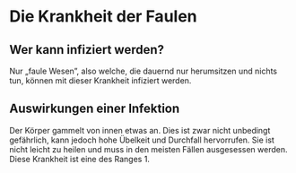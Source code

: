 # Die Krankheit der Faulen

## Wer kann infiziert werden?

Nur „faule Wesen”, also welche, die dauernd nur herumsitzen und nichts tun, können mit dieser Krankheit infiziert werden.

## Auswirkungen einer Infektion

Der Körper gammelt von innen etwas an. Dies ist zwar nicht unbedingt gefährlich, kann jedoch hohe Übelkeit und Durchfall hervorrufen. Sie ist nicht leicht zu heilen und muss in den meisten Fällen ausgesessen werden. Diese Krankheit ist eine des Ranges 1.

